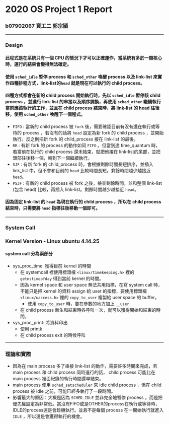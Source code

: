 # 2020 OS Project 1 Report
### b07902067 資工二 郭宗頴

---
### Design
#### 此程式是在系統只有一個 CPU 的情況下才可以正確運作，當系統有多於一顆核心時，運行的結果會變得無法確定。
#### 使用 `sched_idle` 暫停 process 和 `sched_other` 喚醒 process 以及 link-list 來實作四種排程方式，link-list的`head` 就是現在可以執行的 child process。
#### 四種方式都會在新的 child process 開始執行時，先以 `sched_idle` 暫停該 child process ，並進行 link-list 的串接以及順序調換，再使用 `sched_other` 繼續執行當前應該執行的工作，並且在 child  process 結束時，將 link-list 的 head 往後移，使用 `sched_other` 喚醒下一個程式。
- `FIFO` : 當新的 child process 被 `fork` 後，需要確認目前有沒有還在執行或等待的 process ，若沒有的話將 `head` 設定為新 fork 的 child process ，並開始執行。反之則把新 fork 的 child_process 接在 link-list 的最後。
- `RR` : 有新 fork 的 process 的動作如同 `FIFO` 。但當到達 time_quantum 時， 若當前在執行的 child process 還未結束，就把他接在 link-list的尾部，並把頭部往後移一個，輪到下一個繼續執行。
- `SJF` : 有新 fork 的 child_process 時，會根據剩餘時間長短排序，並插入 link_list 中，但不會和目前的 `head` 比較時間長短。剩餘時間越少越接近 `head`。
- `PSJF` : 有新的 child process 被 fork 之後，檢查剩餘時間，並和整個 link-list (包含 head) 比較，再插入 link-list。剩餘時間越少越接近 `head`。

#### 因為固定 link-list 的 `head` 為現在執行的 child process ，所以在 child process 結束時，只需要將 `head` 指標往後移動一個即可。
---
### System Call
### Kernel Version  - **Linux ubuntu 4.14.25**
#### system call 分為兩部分
- sys_proc_time: 獲得目前 kernel 的時間
    - 在 systemcall 裡使用標頭檔 `<linux/timekeeping.h>` 裡的 `getnstimeofday` 得到當前 kernel 的時間。
    - 因為 kernel space 和 user space 無法共用指標，在寫 system call 時，不能只是把 kernel 的資料 assign 給 user 的指標，要使用標頭檔 `<linux/uaccess.h>` 裡的 `copy_to_user` 複製給 user space 的 buffer。
        - 使用 `copy_to_user` 時，要在參數的地方加上 `__user`
    - 在 child process 新生和結束時各呼叫一次，就可以獲得開始和結束的時間。
- sys_proc_print: 將資料印出
    - 使用 printk
    - 在 child process exit 的時候呼叫
--- 
### 理論和實際
- 因為在 main process 多了串接 link-list 的動作，需要許多時間來完成，若 main process 和 child process 同時進行的話， child process 可能比在 main process 裡面紀錄的執行時間還早結束。
- main process 使用 `sched_setscheduler` 來 idle child process ，但在 child process 被 idle 之前，可能已經多執行了一段時間。
- 影響最大的原因：大概是因為 `SCHED_IDLE` 並非完全地暫停 process ，而是把優先權設定為非常低。當沒有FIFO或是OTHER的process在執行或等待時，IDLE的process還是會趁機執行。並且不是每個 process 在一開始執行就進入 `IDLE` ，所以還是會獲得執行的機會。



